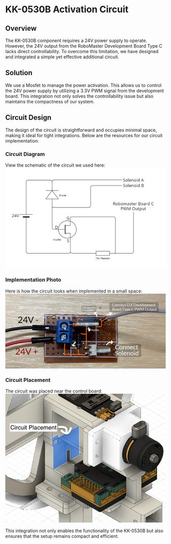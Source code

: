 # KK-0530B Activation Circuit

## Overview
The KK-0530B component requires a 24V power supply to operate. However, the 24V output from the RoboMaster Development Board Type C lacks direct controllability. To overcome this limitation, we have designed and integrated a simple yet effective additional circuit.

## Solution
We use a Mosfet to manage the power activation. This allows us to control the 24V power supply by utilizing a 3.3V PWM signal from the development board. This integration not only solves the controllability issue but also maintains the compactness of our system.

## Circuit Design
The design of the circuit is straightforward and occupies minimal space, making it ideal for tight integrations. Below are the resources for our circuit implementation:

### Circuit Diagram
View the schematic of the circuit we used here:<br>
![Circuit Diagram](https://github.com/ntu-hci-lab/SpinShot/blob/main/Hardware/Circuit/solenoid%20control%20circuit/Circuit_Diagram.png)

### Implementation Photo
Here is how the circuit looks when implemented in a small space:<br>
![Implementation Photo](https://github.com/ntu-hci-lab/SpinShot/blob/main/Hardware/Circuit/solenoid%20control%20circuit/Implementation_Photo.png)

### Circuit Placement
The circuit was placed near the control board:<br>
![Circuit Placement](https://github.com/ntu-hci-lab/SpinShot/blob/main/Hardware/Circuit/solenoid%20control%20circuit/Circuit_Placement.png)

This integration not only enables the functionality of the KK-0530B but also ensures that the setup remains compact and efficient.
